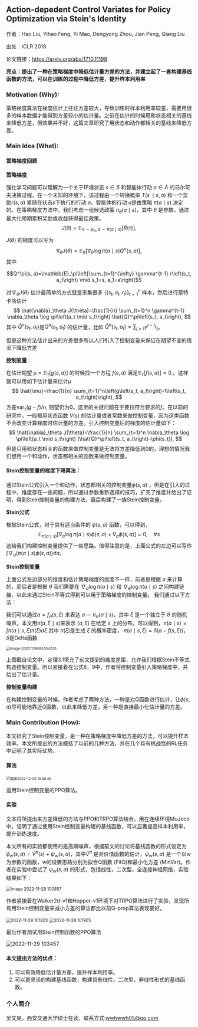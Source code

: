 ## Action-depedent Control Variates for Policy Optimization via Stein's Identity

作者：Hao Liu, Yihao Feng, Yi Mao, Dengyong Zhou, Jian Peng, Qiang Liu

出处：ICLR 2018

论文链接：https://arxiv.org/abs/1710.11198

**亮点：提出了一种在策略梯度中降低估计量方差的方法，并建立起了一套构建基线函数的方法，可以在训练的过程中降低方差，提升样本利用率**

### **Motivation (Why):** 

策略梯度算法在梯度估计上往往方差较大，导致训练时样本利用率较差，需要用很多的样本数据才能得到方差较小的估计量。之前在估计的时候用和状态相关的基线来降低方差，但效果并不好，这篇文章研究了用状态和动作都相关的基线来降低方差。

### **Main Idea (What):** 

#### **策略梯度回顾**

**策略梯度**

强化学习问题可以理解为一个关于环境状态 $s \in S$ 和智能体行动 $a \in A$ 的马尔可夫决策过程，在一个未知的环境下，该过程由一个转换概率 $T\left(s^{\prime} \mid s, a\right)$ 和一个奖励$r(s, a)$ 紧随在状态$s$下执行的行动 $a$。智能体的行动 $a$是由策略 $\pi(a \mid s)$ 决定的。在策略梯度方法中，我们考虑一组候选政策 $\pi_\theta(a \mid s)$，其中 $\theta$ 是参数，通过最大化预期累积奖励或收益获得最佳政策。
$$
J(\theta)=\mathbb{E}_{s \sim \rho_\pi, a \sim \pi(a \mid s)}[R(\tau)],
$$
 $J(\theta)$ 的梯度可以写为
$$
\nabla_\theta J(\theta)=\mathbb{E}_\pi\left[\nabla_\theta \log \pi(a \mid s) Q^\pi(s, a)\right],
$$
其中

 $$Q^\pi(s, a)=\mathbb{E}_\pi\left[\sum_{t=1}^{\infty} \gamma^{t-1} r\left(s_t, a_t\right) \mid s_1=s, a_1=a\right]$$  

对$\nabla_\theta J(\theta)$ 估计最简单的方式就是采集很多 $\left\{\left(s_t, a_t, r_t\right)\right\}_{t=1}^n$ 样本，然后进行蒙特卡洛估计
$$
\hat{\nabla}_\theta J(\theta)=\frac{1}{n} \sum_{t=1}^n \gamma^{t-1} \nabla_\theta \log \pi\left(a_t \mid s_t\right) \hat{Q}^\pi\left(s_t, a_t\right),
$$
其中 $\hat{Q}^\pi\left(s_t, a_t\right)$是$Q^\pi\left(s_t, a_t\right)$ 的估计量，比如 $\hat{Q}^\pi\left(s_t, a_t\right)=\sum_{j \geq t} \gamma^{j-t} r_j$。

但是这种方法估计出来的方差很多所以人们引入了控制变量来保证在期望不变的情况下降低方差

**控制变量**：

在估计期望 $\mu=\mathbb{E}_\tau[g(s, a)]$ 的时候找一个方程 $f(s, a)$ 满足$\mathbb{E}_\tau[f(s, a)]=0$.。这样就可以用如下估计量来估计$\mu$
$$
\hat{\mu}=\frac{1}{n} \sum_{t=1}^n\left(g\left(s_t, a_t\right)-f\left(s_t, a_t\right)\right),
$$
方差$\operatorname{var}_\tau(g-f) / n$, 期望仍为0。这里的关键问题在于要找符合要求的$f$。在以前的研究中，一般都用状态函数 $V(s)$ 的估计量或者常数来做控制变量，因为这类函数不会改变计算梯度时估计量的方差。引入控制变量后的梯度的估计量如下：
$$
\hat{\nabla}_\theta J(\theta)=\frac{1}{n} \sum_{t=1}^n  \nabla_\theta \log \pi\left(a_t \mid s_t\right) (\hat{Q}^\pi\left(s_t, a_t\right)-\phi(s_t)),
$$
但是只用和状态相关的函数来做控制变量是无法将方差降低到0的，理想的情况我们想用一个和动作，状态都相关的函数来做控制变量。

#### Stein控制变量的梯度下降算法：

通过Stein公式引入一个和动作，状态都相关的控制变量$\phi(s,a)$ ，但是在引入的过程中，维度存在一些问题，所以通过参数重新选择的技巧，扩充了维度并给出了证明，得到Stein控制变量的构建方法，最后构建了一族Stein控制变量。

**Stein公式**

根据Stein公式，对于具有适当条件的 $\phi(s, a)$ 函数，可以得到，
$$
\mathbb{E}_{\pi(a \mid s)}\left[\nabla_a \log \pi(a \mid s) \phi(s, a)+\nabla_a \phi(s, a)\right]=0, \quad \forall s
$$
这给我们构建控制变量提供了一些思路。值得注意的是，上面公式的左边可以写作$\int \nabla_a(\pi(a \mid s) \phi(s, a)) d a$。

**Stein控制变量**

上面公式左边部分的维度和估计策略梯度的维度不一样，前者是根据 $a$ 来计算的，而后者是根据 $\theta$ 我们需要在 $\nabla_a \log \pi(a \mid s)$ 和 $\nabla_\theta \log \pi(a \mid s)$ 之间构建链接，以此来通过Stein不等式得到可以用于策略梯度的控制变量。 我们通过以下方法：

我们可以通过$a=f_\theta(s, \xi)$ 来表达 $a \sim \pi_\theta(a \mid s)$，其中 $\xi$ 是一个独立于 $\theta$ 的随机噪声。本文用$\pi(a, \xi \mid s)$来表示 $(a, \xi)$ 在给定 $s$ 上的分布。可以得到，$\pi(a \mid s)=\int \pi(a \mid s, \xi) \pi(\xi) d \xi$ 其中 $\pi(\xi)$是生成 $\xi$ 的概率密度， $\pi(a \mid s, \xi)=\delta(a-f(s, \xi))$， $\delta$是Delta函数

<img src="img/Stein1.png" alt="image-20221129094054025" style="zoom:67%;" />

上图截自论文中，定理3.1填充了前文提到的维度差距，允许我们根据Stein不等式构造控制变量。所以紧接着在公式8，9中，作者将控制变量引入策略梯度中，并给出了估计量。

**控制变量构建**

在构建控制变量的时候，作者考虑了两种方法，一种是对Q函数进行估计，让$\phi(s,a)$尽可能地靠近$Q$函数，以此来降低方差，另一种是直接最小化估计量的方差。

### **Main Contribution (How):**

本文研究了Stein控制变量，是一种在策略梯度中降低方差的方法，可以提升样本效率。本文所提出的方法概括了以前的几种方法，并在几个具有挑战性的RL任务中证明了其实际优势。

#### 算法

<img src="img/Stein2.png" alt="截屏2022-12-05 19.58.49" style="zoom:67%;" />

运用Stein控制变量的PPO算法。

#### 实验

文本将所提出来方差降低的方法与PPO和TRPO算法结合，用在连续环境MuJoco中。证明了通过使用Stein控制变量构建的基线函数，可以显著提高样本利用率，提升训练速度。

本文所有的实验都使用的是高斯噪声，根据前文的讨论将基线函数的形式设定为$\phi_w(s, a)=\hat{V}^\pi(s)+\psi_w(s, a)$，其中$\hat{V}^\pi$ 是对价值函数的估计，$\psi_w(s, a)$ 是一个以$w$ 为参数的函数，$w$的设置思路分别为拟合Q函数 (FitQ)和最小化方差 (MinVar)。作者在实验中尝试了 $\psi_w(s, a)$ 的形式，包括线性，二次型，全连接神经网络，实验结果如下：

<img src="img/Stein3.png" alt="image 2022-11-29 100857" style="zoom:80%;" />

作者紧接着在Walker2d-v1和Hopper-v1环境下对TRPO算法进行了实验，发现所有用Stein控制变量来减小方差的算法都比以前Q-prop算法表现要好。

<img src="img/Stein4.png" alt="2022-11-29 101823" style="zoom: 80%;" />

<img src="img/Stein5.png" alt="2022-11-29 101905" style="zoom:80%;" />

最后作者测试用Stein控制函数的PPO算法

![2022-11-29 103457](img/Stein6.png)

#### 本文提出方法的优点：

1. 可以有效降低估计量方差，提升样本利用率。
2. 可以更灵活的构建基线函数，构建具有线性，二次型，非线性形式的基线函数。



### 个人简介

吴文昊，西安交通大学硕士在读，联系方式:wwhwwh05@qq.com







